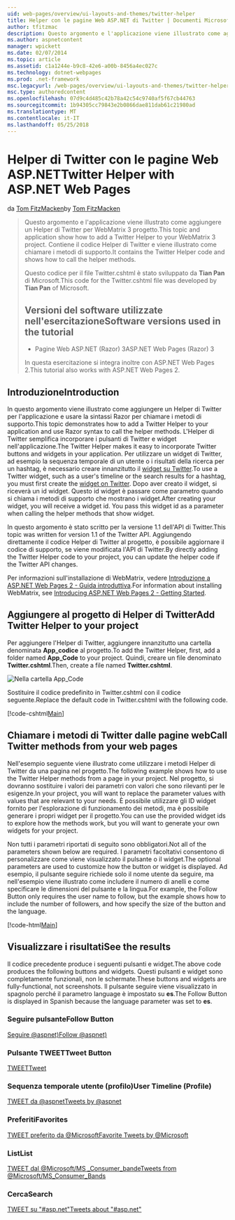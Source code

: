 ```yaml
---
uid: web-pages/overview/ui-layouts-and-themes/twitter-helper
title: Helper con le pagine Web ASP.NET di Twitter | Documenti Microsoft
author: tfitzmac
description: Questo argomento e l'applicazione viene illustrato come aggiungere un Helper di Twitter per WebMatrix 3 progetto. Contiene il codice Helper di Twitter e viene illustrato come chiamare il supporto...
ms.author: aspnetcontent
manager: wpickett
ms.date: 02/07/2014
ms.topic: article
ms.assetid: c1a1244e-b9c8-42e6-a00b-8456a4ec027c
ms.technology: dotnet-webpages
ms.prod: .net-framework
msc.legacyurl: /web-pages/overview/ui-layouts-and-themes/twitter-helper
msc.type: authoredcontent
ms.openlocfilehash: 07d9c4d485c42b78a42c54c9740af5f67cb44763
ms.sourcegitcommit: 1b94305cc79843e2b0866dae811dab61c21980ad
ms.translationtype: MT
ms.contentlocale: it-IT
ms.lasthandoff: 05/25/2018
---
```

<a name="twitter-helper-with-aspnet-web-pages"></a><span data-ttu-id="53e89-104">Helper di Twitter con le pagine Web ASP.NET</span><span class="sxs-lookup"><span data-stu-id="53e89-104">Twitter Helper with ASP.NET Web Pages</span></span>
====================
<span data-ttu-id="53e89-105">da [Tom FitzMacken](https://github.com/tfitzmac)</span><span class="sxs-lookup"><span data-stu-id="53e89-105">by [Tom FitzMacken](https://github.com/tfitzmac)</span></span>

> <span data-ttu-id="53e89-106">Questo argomento e l'applicazione viene illustrato come aggiungere un Helper di Twitter per WebMatrix 3 progetto.</span><span class="sxs-lookup"><span data-stu-id="53e89-106">This topic and application show how to add a Twitter Helper to your WebMatrix 3 project.</span></span> <span data-ttu-id="53e89-107">Contiene il codice Helper di Twitter e viene illustrato come chiamare i metodi di supporto.</span><span class="sxs-lookup"><span data-stu-id="53e89-107">It contains the Twitter Helper code and shows how to call the helper methods.</span></span>
> 
> <span data-ttu-id="53e89-108">Questo codice per il file Twitter.cshtml è stato sviluppato da **Tian Pan** di Microsoft.</span><span class="sxs-lookup"><span data-stu-id="53e89-108">This code for the Twitter.cshtml file was developed by **Tian Pan** of Microsoft.</span></span>
> 
> ## <a name="software-versions-used-in-the-tutorial"></a><span data-ttu-id="53e89-109">Versioni del software utilizzate nell'esercitazione</span><span class="sxs-lookup"><span data-stu-id="53e89-109">Software versions used in the tutorial</span></span>
> 
> 
> - <span data-ttu-id="53e89-110">Pagine Web ASP.NET (Razor) 3</span><span class="sxs-lookup"><span data-stu-id="53e89-110">ASP.NET Web Pages (Razor) 3</span></span>
>   
> 
> <span data-ttu-id="53e89-111">In questa esercitazione si integra inoltre con ASP.NET Web Pages 2.</span><span class="sxs-lookup"><span data-stu-id="53e89-111">This tutorial also works with ASP.NET Web Pages 2.</span></span>


## <a name="introduction"></a><span data-ttu-id="53e89-112">Introduzione</span><span class="sxs-lookup"><span data-stu-id="53e89-112">Introduction</span></span>

<span data-ttu-id="53e89-113">In questo argomento viene illustrato come aggiungere un Helper di Twitter per l'applicazione e usare la sintassi Razor per chiamare i metodi di supporto.</span><span class="sxs-lookup"><span data-stu-id="53e89-113">This topic demonstrates how to add a Twitter Helper to your application and use Razor syntax to call the helper methods.</span></span> <span data-ttu-id="53e89-114">L'Helper di Twitter semplifica incorporare i pulsanti di Twitter e widget nell'applicazione.</span><span class="sxs-lookup"><span data-stu-id="53e89-114">The Twitter Helper makes it easy to incorporate Twitter buttons and widgets in your application.</span></span> <span data-ttu-id="53e89-115">Per utilizzare un widget di Twitter, ad esempio la sequenza temporale di un utente o i risultati della ricerca per un hashtag, è necessario creare innanzitutto il [widget su Twitter](https://twitter.com/settings/widgets).</span><span class="sxs-lookup"><span data-stu-id="53e89-115">To use a Twitter widget, such as a user's timeline or the search results for a hashtag, you must first create the [widget on Twitter](https://twitter.com/settings/widgets).</span></span> <span data-ttu-id="53e89-116">Dopo aver creato il widget, si riceverà un id widget. Questo id widget è passare come parametro quando si chiama i metodi di supporto che mostrano i widget.</span><span class="sxs-lookup"><span data-stu-id="53e89-116">After creating your widget, you will receive a widget id. You pass this widget id as a parameter when calling the helper methods that show widget.</span></span>

<span data-ttu-id="53e89-117">In questo argomento è stato scritto per la versione 1.1 dell'API di Twitter.</span><span class="sxs-lookup"><span data-stu-id="53e89-117">This topic was written for version 1.1 of the Twitter API.</span></span> <span data-ttu-id="53e89-118">Aggiungendo direttamente il codice Helper di Twitter al progetto, è possibile aggiornare il codice di supporto, se viene modificata l'API di Twitter.</span><span class="sxs-lookup"><span data-stu-id="53e89-118">By directly adding the Twitter Helper code to your project, you can update the helper code if the Twitter API changes.</span></span>

<span data-ttu-id="53e89-119">Per informazioni sull'installazione di WebMatrix, vedere [Introduzione a ASP.NET Web Pages 2 - Guida introduttiva](../getting-started/introducing-aspnet-web-pages-2/getting-started.md).</span><span class="sxs-lookup"><span data-stu-id="53e89-119">For information about installing WebMatrix, see [Introducing ASP.NET Web Pages 2 - Getting Started](../getting-started/introducing-aspnet-web-pages-2/getting-started.md).</span></span>

## <a name="add-twitter-helper-to-your-project"></a><span data-ttu-id="53e89-120">Aggiungere al progetto di Helper di Twitter</span><span class="sxs-lookup"><span data-stu-id="53e89-120">Add Twitter Helper to your project</span></span>

<span data-ttu-id="53e89-121">Per aggiungere l'Helper di Twitter, aggiungere innanzitutto una cartella denominata **App\_codice** al progetto.</span><span class="sxs-lookup"><span data-stu-id="53e89-121">To add the Twitter Helper, first, add a folder named **App\_Code** to your project.</span></span> <span data-ttu-id="53e89-122">Quindi, creare un file denominato **Twitter.cshtml**.</span><span class="sxs-lookup"><span data-stu-id="53e89-122">Then, create a file named **Twitter.cshtml**.</span></span>

![Nella cartella App_Code](twitter-helper/_static/image1.png)

<span data-ttu-id="53e89-124">Sostituire il codice predefinito in Twitter.cshtml con il codice seguente.</span><span class="sxs-lookup"><span data-stu-id="53e89-124">Replace the default code in Twitter.cshtml with the following code.</span></span>

[!code-cshtml[Main](twitter-helper/samples/sample1.cshtml)]

## <a name="call-twitter-methods-from-your-web-pages"></a><span data-ttu-id="53e89-125">Chiamare i metodi di Twitter dalle pagine web</span><span class="sxs-lookup"><span data-stu-id="53e89-125">Call Twitter methods from your web pages</span></span>

<span data-ttu-id="53e89-126">Nell'esempio seguente viene illustrato come utilizzare i metodi Helper di Twitter da una pagina nel progetto.</span><span class="sxs-lookup"><span data-stu-id="53e89-126">The following example shows how to use the Twitter Helper methods from a page in your project.</span></span> <span data-ttu-id="53e89-127">Nel progetto, si dovranno sostituire i valori dei parametri con valori che sono rilevanti per le esigenze.</span><span class="sxs-lookup"><span data-stu-id="53e89-127">In your project, you will want to replace the parameter values with values that are relevant to your needs.</span></span> <span data-ttu-id="53e89-128">È possibile utilizzare gli ID widget fornito per l'esplorazione di funzionamento dei metodi, ma è possibile generare i propri widget per il progetto.</span><span class="sxs-lookup"><span data-stu-id="53e89-128">You can use the provided widget ids to explore how the methods work, but you will want to generate your own widgets for your project.</span></span>

<span data-ttu-id="53e89-129">Non tutti i parametri riportati di seguito sono obbligatori.</span><span class="sxs-lookup"><span data-stu-id="53e89-129">Not all of the parameters shown below are required.</span></span> <span data-ttu-id="53e89-130">I parametri facoltativi consentono di personalizzare come viene visualizzato il pulsante o il widget.</span><span class="sxs-lookup"><span data-stu-id="53e89-130">The optional parameters are used to customize how the button or widget is displayed.</span></span> <span data-ttu-id="53e89-131">Ad esempio, il pulsante seguire richiede solo il nome utente da seguire, ma nell'esempio viene illustrato come includere il numero di anelli e come specificare le dimensioni del pulsante e la lingua.</span><span class="sxs-lookup"><span data-stu-id="53e89-131">For example, the Follow Button only requires the user name to follow, but the example shows how to include the number of followers, and how specify the size of the button and the language.</span></span>

[!code-html[Main](twitter-helper/samples/sample2.html)]

## <a name="see-the-results"></a><span data-ttu-id="53e89-132">Visualizzare i risultati</span><span class="sxs-lookup"><span data-stu-id="53e89-132">See the results</span></span>

<span data-ttu-id="53e89-133">Il codice precedente produce i seguenti pulsanti e widget.</span><span class="sxs-lookup"><span data-stu-id="53e89-133">The above code produces the following buttons and widgets.</span></span> <span data-ttu-id="53e89-134">Questi pulsanti e widget sono completamente funzionali, non le schermate.</span><span class="sxs-lookup"><span data-stu-id="53e89-134">These buttons and widgets are fully-functional, not screenshots.</span></span> <span data-ttu-id="53e89-135">Il pulsante seguire viene visualizzato in spagnolo perché il parametro language è impostato su **es**.</span><span class="sxs-lookup"><span data-stu-id="53e89-135">The Follow Button is displayed in Spanish because the language parameter was set to **es**.</span></span>

### <a name="follow-button"></a><span data-ttu-id="53e89-136">Seguire pulsante</span><span class="sxs-lookup"><span data-stu-id="53e89-136">Follow Button</span></span>

[<span data-ttu-id="53e89-137">Seguire @aspnet)</span><span class="sxs-lookup"><span data-stu-id="53e89-137">Follow @aspnet)</span></span>](https://twitter.com/aspnet)<script>!function (d, s, id) { var js, fjs = d.getElementsByTagName(s)[0], p = /^http:/.test(d.location) ? 'http' : 'https'; if (!d.getElementById(id)) { js = d.createElement(s); js.id = id; js.src = p + '://platform.twitter.com/widgets.js'; fjs.parentNode.insertBefore(js, fjs); } }(document, 'script', 'twitter-wjs');</script>

### <a name="tweet-button"></a><span data-ttu-id="53e89-138">Pulsante TWEET</span><span class="sxs-lookup"><span data-stu-id="53e89-138">Tweet Button</span></span>

[<span data-ttu-id="53e89-139">TWEET</span><span class="sxs-lookup"><span data-stu-id="53e89-139">Tweet</span></span>](https://twitter.com/share)<script>!function (d, s, id) { var js, fjs = d.getElementsByTagName(s)[0], p = /^http:/.test(d.location) ? 'http' : 'https'; if (!d.getElementById(id)) { js = d.createElement(s); js.id = id; js.src = p + '://platform.twitter.com/widgets.js'; fjs.parentNode.insertBefore(js, fjs); } }(document, 'script', 'twitter-wjs');</script>

### <a name="user-timeline-profile"></a><span data-ttu-id="53e89-140">Sequenza temporale utente (profilo)</span><span class="sxs-lookup"><span data-stu-id="53e89-140">User Timeline (Profile)</span></span>

[<span data-ttu-id="53e89-141">TWEET da @aspnet</span><span class="sxs-lookup"><span data-stu-id="53e89-141">Tweets by @aspnet</span></span>](https://twitter.com/aspnet)<script>!function (d, s, id) { var js, fjs = d.getElementsByTagName(s)[0], p = /^http:/.test(d.location) ? 'http' : 'https'; if (!d.getElementById(id)) { js = d.createElement(s); js.id = id; js.src = p + "://platform.twitter.com/widgets.js"; fjs.parentNode.insertBefore(js, fjs); } }(document, "script", "twitter-wjs");</script>

### <a name="favorites"></a><span data-ttu-id="53e89-142">Preferiti</span><span class="sxs-lookup"><span data-stu-id="53e89-142">Favorites</span></span>

[<span data-ttu-id="53e89-143">TWEET preferito da @Microsoft</span><span class="sxs-lookup"><span data-stu-id="53e89-143">Favorite Tweets by @Microsoft</span></span>](https://twitter.com/Microsoft/favorites)<script>!function (d, s, id) { var js, fjs = d.getElementsByTagName(s)[0], p = /^http:/.test(d.location) ? 'http' : 'https'; if (!d.getElementById(id)) { js = d.createElement(s); js.id = id; js.src = p + "://platform.twitter.com/widgets.js"; fjs.parentNode.insertBefore(js, fjs); } }(document, "script", "twitter-wjs");</script>

### <a name="list"></a><span data-ttu-id="53e89-144">List</span><span class="sxs-lookup"><span data-stu-id="53e89-144">List</span></span>

[<span data-ttu-id="53e89-145">TWEET dal @Microsoft/MS \_Consumer\_bande</span><span class="sxs-lookup"><span data-stu-id="53e89-145">Tweets from @Microsoft/MS\_Consumer\_Bands</span></span>](https://twitter.com/microsoft/ms-consumer-brands/)<script>!function (d, s, id) { var js, fjs = d.getElementsByTagName(s)[0], p = /^http:/.test(d.location) ? 'http' : 'https'; if (!d.getElementById(id)) { js = d.createElement(s); js.id = id; js.src = p + "://platform.twitter.com/widgets.js"; fjs.parentNode.insertBefore(js, fjs); } }(document, "script", "twitter-wjs");</script>

### <a name="search"></a><span data-ttu-id="53e89-146">Cerca</span><span class="sxs-lookup"><span data-stu-id="53e89-146">Search</span></span>

[<span data-ttu-id="53e89-147">TWEET su &quot;#asp.net&quot;</span><span class="sxs-lookup"><span data-stu-id="53e89-147">Tweets about &quot;#asp.net&quot;</span></span>](https://twitter.com/search?q=%23asp.net)<script>!function (d, s, id) { var js, fjs = d.getElementsByTagName(s)[0], p = /^http:/.test(d.location) ? 'http' : 'https'; if (!d.getElementById(id)) { js = d.createElement(s); js.id = id; js.src = p + "://platform.twitter.com/widgets.js"; fjs.parentNode.insertBefore(js, fjs); } }(document, "script", "twitter-wjs");</script>
